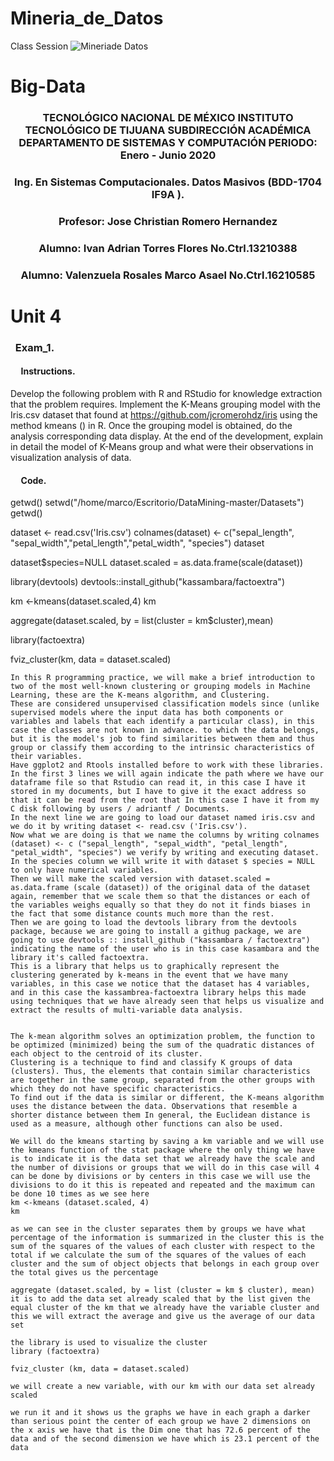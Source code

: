 # Mineria_de_Datos
Class Session
![Mineriade Datos](https://cdn.windowsreport.com/wp-content/uploads/2018/07/data-mining.png)


# Big-Data  

### <p align="center" > TECNOLÓGICO NACIONAL DE MÉXICO INSTITUTO TECNOLÓGICO DE TIJUANA SUBDIRECCIÓN ACADÉMICA DEPARTAMENTO DE SISTEMAS Y COMPUTACIÓN PERIODO: Enero - Junio 2020 </p>

###  <p align="center">  Ing. En Sistemas Computacionales. 	Datos Masivos (BDD-1704 IF9A	).</p>

### <p align="center">  Profesor: Jose Christian Romero Hernandez	</p>
### <p align="center">  Alumno: Ivan Adrian Torres Flores No.Ctrl.13210388  </p>
### <p align="center">  Alumno: Valenzuela Rosales Marco Asael No.Ctrl.16210585  </p>




# Unit 4

### &nbsp;&nbsp;Exam_1.

#### &nbsp;&nbsp;&nbsp;&nbsp; Instructions.
 
Develop the following problem with R and RStudio for knowledge extraction that the problem requires.
Implement the K-Means grouping model with the Iris.csv dataset that found at https://github.com/jcromerohdz/iris using the method kmeans () in R. Once the grouping model is obtained, do the analysis corresponding data display.
At the end of the development, explain in detail the model of K-Means group and what were their observations in visualization analysis of data.




#### &nbsp;&nbsp;&nbsp;&nbsp; Code.
getwd()
setwd("/home/marco/Escritorio/DataMining-master/Datasets")
getwd()


dataset <- read.csv('Iris.csv')
colnames(dataset) <- c("sepal_length", "sepal_width","petal_length","petal_width", "species")
dataset

dataset$species=NULL
dataset.scaled = as.data.frame(scale(dataset))

library(devtools)
devtools::install_github("kassambara/factoextra")

km <-kmeans(dataset.scaled,4)
km

aggregate(dataset.scaled, by = list(cluster = km$cluster),mean)

library(factoextra)

fviz_cluster(km, data = dataset.scaled)


```
In this R programming practice, we will make a brief introduction to two of the most well-known clustering or grouping models in Machine Learning, these are the K-means algorithm, and Clustering.
These are considered unsupervised classification models since (unlike supervised models where the input data has both components or variables and labels that each identify a particular class), in this case the classes are not known in advance. to which the data belongs, but it is the model's job to find similarities between them and thus group or classify them according to the intrinsic characteristics of their variables.
Have ggplot2 and Rtools installed before to work with these libraries.
In the first 3 lines we will again indicate the path where we have our dataframe file so that Rstudio can read it, in this case I have it stored in my documents, but I have to give it the exact address so that it can be read from the root that In this case I have it from my C disk following by users / adriantf / Documents.
In the next line we are going to load our dataset named iris.csv and we do it by writing dataset <- read.csv ('Iris.csv').
Now what we are doing is that we name the columns by writing colnames (dataset) <- c ("sepal_length", "sepal_width", "petal_length", "petal_width", "species") we verify by writing and executing dataset.
In the species column we will write it with dataset $ species = NULL to only have numerical variables.
Then we will make the scaled version with dataset.scaled = as.data.frame (scale (dataset)) of the original data of the dataset again, remember that we scale them so that the distances or each of the variables weighs equally so that they do not it finds biases in the fact that some distance counts much more than the rest.
Then we are going to load the devtools library from the devtools package, because we are going to install a githug package, we are going to use devtools :: install_github ("kassambara / factoextra") indicating the name of the user who is in this case kasambara and the library it's called factoextra.
This is a library that helps us to graphically represent the clustering generated by k-means in the event that we have many variables, in this case we notice that the dataset has 4 variables, and in this case the kassambrea-factoextra library helps this made using techniques that we have already seen that helps us visualize and extract the results of multi-variable data analysis.


The k-mean algorithm solves an optimization problem, the function to be optimized (minimized) being the sum of the quadratic distances of each object to the centroid of its cluster.
Clustering is a technique to find and classify K groups of data (clusters). Thus, the elements that contain similar characteristics are together in the same group, separated from the other groups with which they do not have specific characteristics.
To find out if the data is similar or different, the K-means algorithm uses the distance between the data. Observations that resemble a shorter distance between them In general, the Euclidean distance is used as a measure, although other functions can also be used.

We will do the kmeans starting by saving a km variable and we will use the kmeans function of the stat package where the only thing we have is to indicate it is the data set that we already have the scale and the number of divisions or groups that we will do in this case will 4 can be done by divisions or by centers in this case we will use the divisions to do it this is repeated and repeated and the maximum can be done 10 times as we see here
km <-kmeans (dataset.scaled, 4)
km

as we can see in the cluster separates them by groups we have what percentage of the information is summarized in the cluster this is the sum of the squares of the values ​​of each cluster with respect to the total if we calculate the sum of the squares of the values ​​of each cluster and the sum of object objects that belongs in each group over the total gives us the percentage

aggregate (dataset.scaled, by = list (cluster = km $ cluster), mean)
it is to add the data set already scaled that by the list given the equal cluster of the km that we already have the variable cluster and this we will extract the average and give us the average of our data set

the library is used to visualize the cluster
library (factoextra)

fviz_cluster (km, data = dataset.scaled)

we will create a new variable, with our km with our data set already scaled

we run it and it shows us the graphs we have in each graph a darker than serious point the center of each group we have 2 dimensions on the x axis we have that is the Dim one that has 72.6 percent of the data and of the second dimension we have which is 23.1 percent of the data
```

